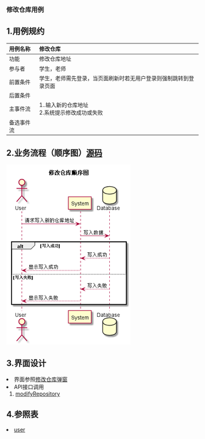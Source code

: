 ### 修改仓库用例
## 1.用例规约
|用例名称|修改仓库|  
|:-|:-|  
|功能|修改仓库地址|  
|参与者|学生，老师|  
|前置条件|学生，老师需先登录，当页面刷新时若无用户登录则强制跳转到登录页面|  
|后置条件||
|主事件流|1..输入新的仓库地址<br>2.系统提示修改成功或失败|  
|备选事件流||

## 2.业务流程（顺序图）<a href="../src/sequence/sequence修改仓库.puml">源码</a>

![](../sequence修改仓库.png)

## 3.界面设计

<li>界面参照<a href="../ui_png/modifyrepositorypopwindow.png">修改仓库弹窗</a></li>
<li>
API接口调用
<ol>
<li><a href="../接口/modifyRepository.md">modifyRepository</a></li>
</ol>
</li>

## 4.参照表

<li><a href="../数据库设计.md/#user">user</a></li>
